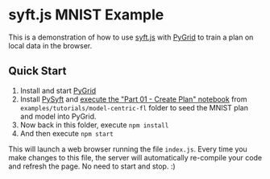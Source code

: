 # syft.js MNIST Example

This is a demonstration of how to use [syft.js](https://github.com/openmined/syft.js)
with [PyGrid](https://github.com/OpenMined/pygrid) to train a plan on local data in the browser.

## Quick Start

1. Install and start [PyGrid](https://github.com/OpenMined/pygrid)
2. Install [PySyft](https://github.com/OpenMined/PySyft) and [execute the "Part 01 - Create Plan" notebook](https://github.com/OpenMined/PySyft/blob/master/examples/tutorials/model-centric-fl/Part%2001%20-%20Create%20Plan.ipynb) from `examples/tutorials/model-centric-fl` folder to seed the MNIST plan and model into PyGrid.
3. Now back in this folder, execute `npm install`
4. And then execute `npm start`

This will launch a web browser running the file `index.js`. Every time you make changes to this file, the server will automatically re-compile your code and refresh the page. No need to start and stop. :)
